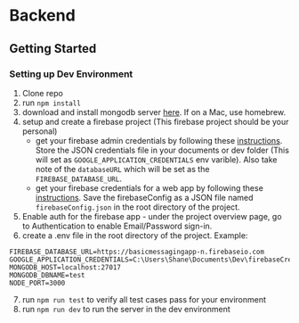
# Backend 
## Getting Started
### Setting up Dev Environment
1. Clone repo
2. run `npm install`
3. download and install mongodb server [here](https://www.mongodb.com/download-center/community). If on a Mac, use homebrew.
4. setup and create a firebase project (This firebase project should be your personal)
	- get your firebase admin credentials by following these [instructions](https://firebase.google.com/docs/admin/setup#initialize-sdk). Store the JSON credentials file in your documents or dev folder (This will set as `GOOGLE_APPLICATION_CREDENTIALS` env varible). Also take note of the `databaseURL` which will be set as the `FIREBASE_DATABASE_URL`.
	- get your firebase credentials for a web app by following these [instructions](https://firebase.google.com/docs/web/setup#register-app). Save the firebaseConfig as a JSON file named `firebaseConfig.json` in the root directory of the project.
5. Enable auth for the firebase app - under the project overview page, go to Authentication to enable Email/Password sign-in.
6. create a .env file in the root directory of the project. Example:
```
FIREBASE_DATABASE_URL=https://basicmessagingapp-n.firebaseio.com
GOOGLE_APPLICATION_CREDENTIALS=C:\Users\Shane\Documents\Dev\firebaseCredentials.json
MONGODB_HOST=localhost:27017
MONGODB_DBNAME=test
NODE_PORT=3000
```
7. run `npm run test` to verify all test cases pass for your environment
8. run `npm run dev` to run the server in the dev environment
